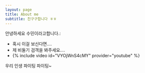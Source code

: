 ```yaml
---
layout: page
title: About me
subtitle: 친구구합니다 ㅎㅎ
---
```


안녕하세요 수민이라고합니다.:

- 혹시 이걸 보신다면....
- 제 비둘기 검객을 봐주세요....
- {% include video id="VYOjWnS4cMY" provider="youtube" %}

우리 인생 파이팅 파이팅~ 
